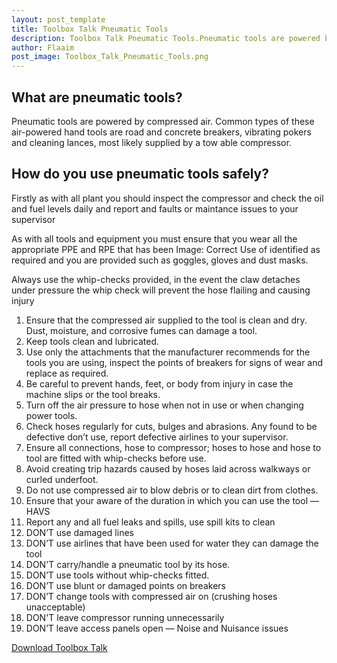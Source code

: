 ```yaml
---
layout: post_template
title: Toolbox Talk Pneumatic Tools
description: Toolbox Talk Pneumatic Tools.Pneumatic tools are powered by compressed air. Common types of these air-powered hand tools are road and concrete breakers, vibrating pokers and cleaning lances, most likely supplied by a tow able compressor.
author: Flaaim
post_image: Toolbox_Talk_Pneumatic_Tools.png
---
```


## What are pneumatic tools?

Pneumatic tools are powered by compressed air. Common types of these air-powered hand tools are road and concrete breakers, vibrating pokers and cleaning lances, most likely supplied by a tow able compressor.

## How do you use pneumatic tools safely?

Firstly as with all plant you should inspect the compressor and check the oil and fuel levels daily and report and faults or maintance issues to your supervisor

As with all tools and equipment you must ensure that you wear all the appropriate PPE and RPE that has been Image: Correct Use of identified as required and you are provided such as goggles, gloves and dust masks.

Always use the whip-checks provided, in the event the claw detaches under pressure the whip check will prevent the hose flailing and causing injury

1. Ensure that the compressed air supplied to the tool is clean and dry. Dust, moisture, and corrosive fumes can damage a tool.
2. Keep tools clean and lubricated.
3. Use only the attachments that the manufacturer recommends for the tools you are using, inspect the points of breakers for signs of wear and replace as required.
4. Be careful to prevent hands, feet, or body from injury in case the machine slips or the tool breaks.
5. Turn off the air pressure to hose when not in use or when changing power tools.
6. Check hoses regularly for cuts, bulges and abrasions. Any found to be defective don’t use, report defective airlines to your supervisor.
7. Ensure all connections, hose to compressor; hoses to hose and hose to tool are fitted with whip-checks before use.
8. Avoid creating trip hazards caused by hoses laid across walkways or curled underfoot.
9. Do not use compressed air to blow debris or to clean dirt from clothes.
10. Ensure that your aware of the duration in which you can use the tool — HAVS
11. Report any and all fuel leaks and spills, use spill kits to clean
12. DON’T use damaged lines
13. DON’T use airlines that have been used for water they can damage the tool
14. DON'T carry/handle a pneumatic tool by its hose.
15. DON’T use tools without whip-checks fitted.
16. DON’T use blunt or damaged points on breakers
17. DON’T change tools with compressed air on (crushing hoses unacceptable)
18. DON'T leave compressor running unnecessarily
19. DON’T leave access panels open — Noise and Nuisance issues


[Download Toolbox Talk](https://safetyworkblog.com/assets/template/Toolbox_Talk_Pneumatic_Tools.docx)

